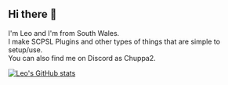 ## Hi there 👋
I'm Leo and I'm from South Wales. \
I make SCPSL Plugins and other types of things that are simple to setup/use. \
You can also find me on Discord as Chuppa2.

[![Leo's GitHub stats](https://github-readme-stats.vercel.app/api?username=chillguy-leo&theme=dark)](https://github.com/anuraghazra/github-readme-stats)

